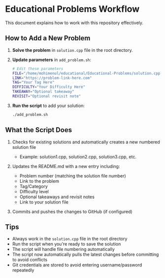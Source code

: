 # Educational Problems Workflow

This document explains how to work with this repository effectively.

## How to Add a New Problem

1. **Solve the problem** in `solution.cpp` file in the root directory.

2. **Update parameters** in `add_problem.sh`:
   ```bash
   # Edit these parameters
   FILE="/home/mohimenul/educational/Educational-Problems/solution.cpp"
   LINK="https://problem-link-here.com"
   TAG="Your Tag Here"
   DIFFICULTY="Your Difficulty Here" 
   TAKEAWAY="Optional takeaway"
   REVISIT="Optional revisit note"
   ```

3. **Run the script** to add your solution:
   ```bash
   ./add_problem.sh
   ```

## What the Script Does

1. Checks for existing solutions and automatically creates a new numbered solution file
   - Example: solution1.cpp, solution2.cpp, solution3.cpp, etc.

2. Updates the README.md with a new entry including:
   - Problem number (matching the solution file number)
   - Link to the problem
   - Tag/Category
   - Difficulty level
   - Optional takeaways and revisit notes
   - Link to your solution file

3. Commits and pushes the changes to GitHub (if configured)

## Tips

- Always work in the `solution.cpp` file in the root directory
- Run the script when you're ready to save the solution
- The script will handle file numbering automatically
- The script now automatically pulls the latest changes before committing to avoid conflicts
- Git credentials are stored to avoid entering username/password repeatedly

